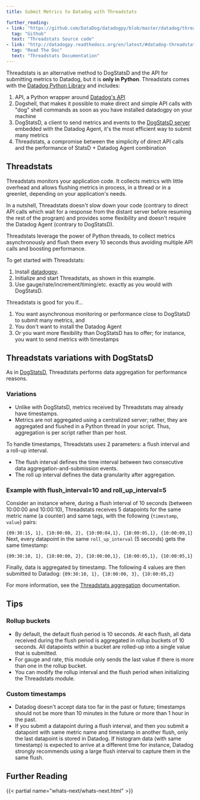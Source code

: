 ```yaml
---
title: Submit Metrics to Datadog with Threadstats

further_reading:
- link: "https://github.com/DataDog/datadogpy/blob/master/datadog/threadstats/"
  tag: "Github"
  text: "Threadstats Source code"
- link: "http://datadogpy.readthedocs.org/en/latest/#datadog-threadstats-module"
  tag: "Read The Doc"
  text: "Threadstats Documentation"
---
```


Threadstats is an alternative method to DogStatsD and the API for submitting metrics to Datadog, but it is **only in Python**. Threadstats comes with the [Datadog Python Library][1] and includes:

1. API, a Python wrapper around [Datadog's API][2]
2. Dogshell, that makes it possible to make direct and simple API calls with "dog" shell commands as soon as you have installed datadogpy on your machine
3. DogStatsD, a client to send metrics and events to the [DogStatsD server][3] embedded with the Datadog Agent, it's the most efficient way to submit many metrics
4. Threadstats, a compromise between the simplicity of direct API calls and the performance of StatsD + Datadog Agent combination

## Threadstats

Threadstats monitors your application code. It collects metrics with little overhead and allows flushing metrics in process, in a thread or in a greenlet, depending on your application's needs.

In a nutshell, Threadstats doesn't slow down your code (contrary to direct API calls which wait for a response from the distant server before resuming the rest of the program) and provides some flexibility and doesn't require the Datadog Agent (contrary to DogStatsD).

Threadstats leverage the power of Python threads, to collect metrics asynchronously and flush them every 10 seconds thus avoiding multiple API calls and boosting performance.

To get started with Threadstats:

1. Install [datadogpy][4].
2. Initialize and start Threadstats, as shown in this example.
3. Use gauge/rate/increment/timing/etc. exactly as you would with DogStatsD.

Threadstats is good for you if...

1. You want asynchronous monitoring or performance close to DogStatsD to submit many metrics, and
2. You don't want to install the Datadog Agent
3. Or you want more flexibility than DogStatsD has to offer; for instance, you want to send metrics with timestamps

## Threadstats variations with DogStatsD

As in [DogStatsD][5], Threadstats performs data aggregation for performance reasons.

### Variations

* Unlike with DogStatsD, metrics received by Threadstats may already have timestamps.
* Metrics are not aggregated using a centralized server; rather, they are aggregated and flushed in a Python thread in your script. Thus, aggregation is per script rather than per host.

To handle timestamps, Threadstats uses 2 parameters: a flush interval and a roll-up interval.

* The flush interval defines the time interval between two consecutive data aggregation-and-submission events.
* The roll up interval defines the data granularity after aggregation.

### Example with flush_interval=10 and roll_up_interval=5

Consider an instance where, during a flush interval of 10 seconds (between 10:00:00 and 10:00:10), Threadstats receives 5 datapoints for the same metric name (a counter) and same tags, with the following {`timestamp`, `value`} pairs:

`{09:30:15, 1}, {10:00:00, 2}, {10:00:04,1}, {10:00:05,1}, {10:00:09,1} `
Next, every datapoint in the same `roll_up_interval` (5 seconds) gets the same timestamp:

`{09:30:10, 1}, {10:00:00, 2}, {10:00:00,1}, {10:00:05,1}, {10:00:05,1}`

Finally, data is aggregated by timestamp. The following 4 values are then submitted to Datadog:
`{09:30:10, 1}, {10:00:00, 3}, {10:00:05,2}`

For more information, see the [Threadstats aggregation][6] documentation.

## Tips

### Rollup buckets

* By default, the default flush period is 10 seconds. At each flush, all data received during the flush period is aggregated in rollup buckets of 10 seconds. All datapoints within a bucket are rolled-up into a single value that is submitted.
* For gauge and rate, this module only sends the last value if there is more than one in the rollup bucket.
* You can modify the rollup interval and the flush period when initializing the Threadstats module.

### Custom timestamps

* Datadog doesn't accept data too far in the past or future; timestamps should not be more than 10 minutes in the future or more than 1 hour in the past.
* If you submit a datapoint during a flush interval, and then you submit a datapoint with same metric name and timestamp in another flush, only the last datapoint is stored in Datadog. If histogram data (with same timestamp) is expected to arrive at a different time for instance, Datadog strongly recommends using a large flush interval to capture them in the same flush.

## Further Reading

{{< partial name="whats-next/whats-next.html" >}}

[1]: https://github.com/DataDog/datadogpy/tree/master/datadog
[2]: /api/
[3]: /metrics/custom_metrics/dogstatsd_metrics_submission/
[4]: https://github.com/DataDog/datadogpy
[5]: /developers/dogstatsd/
[6]: https://github.com/DataDog/datadogpy/blob/master/datadog/threadstats/metrics.py
